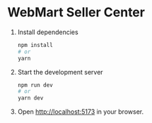 # WebMart Seller Center

1. Install dependencies
   ```bash
   npm install
   # or
   yarn
   ```

3. Start the development server
   ```bash
   npm run dev
   # or
   yarn dev
   ```

4. Open [http://localhost:5173](http://localhost:5173) in your browser.

